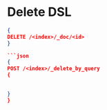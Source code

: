 # Delete DSL

```json
{
DELETE /<index>/_doc/<id>
}

```json
{
POST /<index>/_delete_by_query
{

    
}
}


